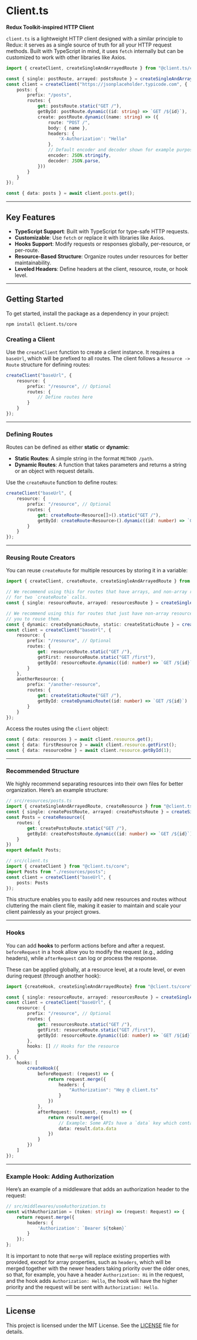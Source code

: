 # Client.ts

**Redux Toolkit-inspired HTTP Client**

`client.ts` is a lightweight HTTP client designed with a similar principle to Redux: it serves as a single source of truth for all your HTTP request methods. Built with TypeScript in mind, it uses `fetch` internally but can be customized to work with other libraries like Axios.

```ts
import { createClient, createSingleAndArrayedRoute } from "@client.ts/core";

const { single: postRoute, arrayed: postsRoute } = createSingleAndArrayedRoute<Resource>();
const client = createClient("https://jsonplaceholder.typicode.com", {
    posts: {
        prefix: "/posts",
        routes: {
            get: postsRoute.static("GET /"),
            getById: postRoute.dynamic((id: string) => `GET /${id}`),
            create: postRoute.dynamic((name: string) => ({
                route: "POST /",
                body: { name },
                headers: {
                    'X-Authorization': "Hello"
                },
                // Default encoder and decoder shown for example purposes
                encoder: JSON.stringify,
                decoder: JSON.parse,
            }))
        }
    }
});
```

```ts
const { data: posts } = await client.posts.get();
```

---

## Key Features

- **TypeScript Support**: Built with TypeScript for type-safe HTTP requests.
- **Customizable**: Use `fetch` or replace it with libraries like Axios.
- **Hooks Support**: Modify requests or responses globally, per-resource, or per-route.
- **Resource-Based Structure**: Organize routes under resources for better maintainability.
- **Leveled Headers**: Define headers at the client, resource, route, or hook level.

---

## Getting Started

To get started, install the package as a dependency in your project:

```bash
npm install @client.ts/core
```

### Creating a Client

Use the `createClient` function to create a client instance. It requires a `baseUrl`, which will be prefixed to all routes. The client follows a `Resource -> Route` structure for defining routes:

```ts
createClient("baseUrl", {
    resource: {
        prefix: "/resource", // Optional
        routes: {
            // Define routes here
        }
    }
});
```

---

### Defining Routes

Routes can be defined as either **static** or **dynamic**:

- **Static Routes**: A simple string in the format `METHOD /path`.
- **Dynamic Routes**: A function that takes parameters and returns a string or an object with request details.

Use the `createRoute` function to define routes:

```ts
createClient("baseUrl", {
    resource: {
        prefix: "/resource", // Optional
        routes: {
            get: createRoute<Resource[]>().static("GET /"),
            getById: createRoute<Resource>().dynamic((id: number) => `GET /${id}`)
        }
    }
});
```

---

### Reusing Route Creators

You can reuse `createRoute` for multiple resources by storing it in a variable:

```ts
import { createClient, createRoute, createSingleAndArrayedRoute } from "@client.ts/core";

// We recommend using this for routes that have arrays, and non-array resources, this is just a conveinence method 
// for two `createRoute` calls.
const { single: resourceRoute, arrayed: resourcesRoute } = createSingleAndArrayedRoute<Resource>();

// We recommend using this for routes that just have non-array resources, as it simplifies creating the routes while allowing 
// you to reuse them.
const { dynamic: createDynamicRoute, static: createStaticRoute } = createRoute<AnotherResource>();
const client = createClient("baseUrl", {
    resource: {
        prefix: "/resource", // Optional
        routes: {
            get: resourcesRoute.static("GET /"),
            getFirst: resourceRoute.static("GET /first"),
            getById: resourceRoute.dynamic((id: number) => `GET /${id}`)
        }
    },
    anotherResource: {
        prefix: "/another-resource",
        routes: {
            get: createStaticRoute("GET /"),
            getById: createDynamicRoute((id: number) => `GET /${id}`)
        }
    }
});
```

Access the routes using the `client` object:

```ts
const { data: resources } = await client.resource.get();
const { data: firstResource } = await client.resource.getFirst();
const { data: resourceOne } = await client.resource.getById(1);
```

--- 

### Recommended Structure

We highly recommend separating resources into their own files for better organization. Here’s an example structure:

```ts
// src/resources/posts.ts
import { createSingleAndArrayedRoute, createResource } from "@client.ts/core";
const { single: createPostRoute, arrayed: createPostsRoute } = createSingleAndArrayedRoute<Post>();
const Posts = createResource({
    routes: {
        get: createPostsRoute.static("GET /"),
        getById: createPostsRoute.dynamic((id: number) => `GET /${id}`)
    }
})
export default Posts;
```

```ts
// src/client.ts
import { createClient } from "@client.ts/core";
import Posts from "./resources/posts";
const client = createClient("baseUrl", {
    posts: Posts
});
```

This structure enables you to easily add new resources and routes without cluttering the main client file, 
making it easier to maintain and scale your client painlessly as your project grows.

---

### Hooks

You can add **hooks** to perform actions before and after a request. 
`beforeRequest` in a hook allow you to modify the request (e.g., adding headers), 
while `afterRequest` can log or process the response.

These can be applied globally, at a resource level, at a route level, or even during request (through another hook):

```ts
import {createHook, createSingleAndArrayedRoute} from "@client.ts/core";

const { single: resourceRoute, arrayed: resourcesRoute } = createSingleAndArrayedRoute<Resource>();
const client = createClient("baseUrl", {
    resource: {
        prefix: "/resource", // Optional
        routes: {
            get: resourcesRoute.static("GET /"),
            getFirst: resourceRoute.static("GET /first"),
            getById: resourceRoute.dynamic((id: number) => `GET /${id}`)
        },
        hooks: [] // Hooks for the resource
    }
}, {
    hooks: [
        createHook({
            beforeRequest: (request) => {
                return request.merge({
                    headers: {
                        "Authorization": "Hey @ client.ts"
                    }
                })
            },
            afterRequest: (request, result) => {
                return result.merge({
                    // Example: Some APIs have a `data` key which contains the actual data.
                    data: result.data.data
                })
            }
        })
    ]
});
```

---

### Example Hook: Adding Authorization

Here’s an example of a middleware that adds an authorization header to the request:

```ts
// src/middlewares/useAuthorization.ts
const withAuthorization = (token: string) => (request: Request) => {
    return request.merge({
        headers: {
            'Authorization': `Bearer ${token}`
        }
    });
};
```

It is important to note that `merge` will replace existing properties with provided, except for array properties, such as 
`headers`, which will be merged together with the newer headers taking priority over the older ones, so that, for example,
you have a header `Authorization: Hi` in the request, and the hook adds `Authorization: Hello`, the hook will have the 
higher priority and the request will be sent with `Authorization: Hello`.

---

## License

This project is licensed under the MIT License. See the [LICENSE](LICENSE) file for details.
